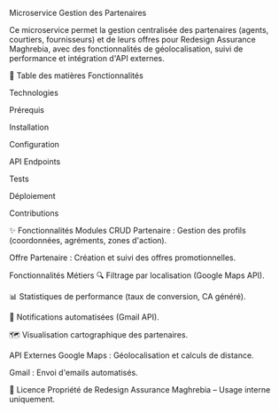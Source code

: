 Microservice Gestion des Partenaires

Ce microservice permet la gestion centralisée des partenaires (agents, courtiers, fournisseurs) et de leurs offres pour Redesign Assurance Maghrebia, avec des fonctionnalités de géolocalisation, suivi de performance et intégration d'API externes.


📌 Table des matières
Fonctionnalités

Technologies

Prérequis

Installation

Configuration

API Endpoints

Tests

Déploiement

Contributions

✨ Fonctionnalités
Modules CRUD
Partenaire : Gestion des profils (coordonnées, agréments, zones d'action).

Offre Partenaire : Création et suivi des offres promotionnelles.

Fonctionnalités Métiers
🔍 Filtrage par localisation (Google Maps API).

📊 Statistiques de performance (taux de conversion, CA généré).

📧 Notifications automatisées (Gmail API).

🗺️ Visualisation cartographique des partenaires.

API Externes
Google Maps : Géolocalisation et calculs de distance.

Gmail : Envoi d'emails automatisés.

📄 Licence
Propriété de Redesign Assurance Maghrebia – Usage interne uniquement.
